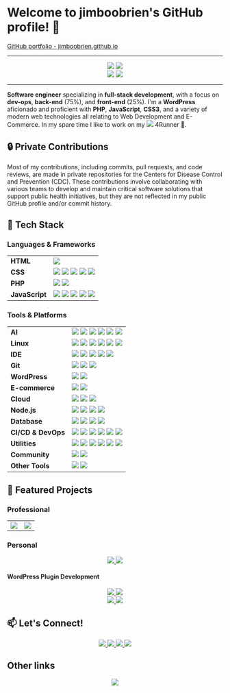 <!--
Here are some ideas to get you started:

- 🔭 I’m currently working on ...
- 🌱 I’m currently learning ...
- 👯 I’m looking to collaborate on ...
- 🤔 I’m looking for help with ...
- 💬 Ask me about ...
- 📫 How to reach me: ...
- 😄 Pronouns: ...
- ⚡ Fun fact: ...
-->

# Welcome to jimboobrien's GitHub profile! 👋

<a target="_blank" href="https://jimboobrien.github.io">
    GitHub portfolio - jimboobrien.github.io
</a>


---

<div align="center">
    <img src="https://img.shields.io/badge/Fullstack-Developer-0854C1?style=for-the-badge&logo=onlyoffice" />
    <img src="https://img.shields.io/badge/DevOps-Developer-orange?style=for-the-badge&logo=substack" />
</div>
<div align="center">
    <img src="https://img.shields.io/badge/WordPress-Developer-21759B?style=for-the-badge&logo=wordpress" />
    <img src="https://img.shields.io/badge/Javascript-Developer-F7DF1E?style=for-the-badge&logo=javascript" />
</div>

---

**Software engineer** specializing in **full-stack development**, with a focus on **dev-ops**, **back-end** (75%), and **front-end** (25%). I'm a **WordPress** aficionado and proficient with **PHP**, **JavaScript**, **CSS3**, and a variety of modern web technologies all relating to Web Development and E-Commerce. In my spare time I like to work on my <img src="https://img.shields.io/badge/-Toyota-EB0A1E?logo=toyota&logoColor=white&style=flat-square"> 4Runner 🚗.<!--When I’m not coding, I enjoy hiking 🥾, gaming 🎮, and hitting the open road 🚗.-->

## 🔒 Private Contributions

Most of my contributions, including commits, pull requests, and code reviews, are made in private repositories for the Centers for Disease Control and Prevention (CDC). These contributions involve collaborating with various teams to develop and maintain critical software solutions that support public health initiatives, but they are not reflected in my public GitHub profile and/or commit history.

## 🌟 Tech Stack
### Languages & Frameworks

<table>
  <tr>
    <td><strong>HTML</strong></td>
    <td><img src="https://img.shields.io/badge/-HTML5-E34F26?logo=html5&logoColor=white&style=flat-square"></td>
  </tr>
  <tr>
    <td><strong>CSS</strong></td>
    <td>
      <img src="https://img.shields.io/badge/-CSS3-1572B6?logo=css3&logoColor=white&style=flat-square">
      <img src="https://img.shields.io/badge/-SASS-CC6699?logo=sass&logoColor=white&style=flat-square">
      <img src="https://img.shields.io/badge/-Bootstrap-563D7C?logo=bootstrap&logoColor=white&style=flat-square">
      <img src="https://img.shields.io/badge/-Tailwind%20CSS-06B6D4?logo=tailwind-css&logoColor=white&style=flat-square">
      <img src="https://img.shields.io/badge/-Stylelint-263238?logo=stylelint&logoColor=white&style=flat-square">
    </td>
  </tr>
  <tr>
    <td><strong>PHP</strong></td>
    <td>
      <img src="https://img.shields.io/badge/-PHP-777BB4?logo=tailwind-css&logoColor=white&style=flat-square">
      <img src="https://img.shields.io/badge/-phpMyAdmin-6C78AF?logo=phpmyadmin&logoColor=white&style=flat-square">
    </td>
  </tr>
  <tr>
    <td><strong>JavaScript</strong></td>
    <td>
      <img src="https://img.shields.io/badge/-jQuery-0769AD?logo=jquery&logoColor=white&style=flat-square">
      <img src="https://img.shields.io/badge/-JavaScript-F7DF1E?logo=javascript&logoColor=white&style=flat-square">
      <img src="https://img.shields.io/badge/-TypeScript-007ACC?logo=typescript&logoColor=white&style=flat-square">
      <img src="https://img.shields.io/badge/-React-61DAFB?logo=react&logoColor=white&style=flat-square">
      <img src="https://img.shields.io/badge/-Next.js-000000?logo=next.js&logoColor=white&style=flat-square">
    </td>
  </tr>
</table>

### Tools & Platforms

<table>
  <tr>
    <td><strong>AI</strong></td>
    <td>
      <img src="https://img.shields.io/badge/-Anthropic-191919?logo=anthropic&logoColor=white&style=flat-square">
      <img src="https://img.shields.io/badge/-Claude-D97757?logo=claude&logoColor=white&style=flat-square">
      <img src="https://img.shields.io/badge/-Ollama-000000?logo=ollama&logoColor=white&style=flat-square">
      <img src="https://img.shields.io/badge/-OpenAI-412991?logo=openai&logoColor=white&style=flat-square">
      <img src="https://img.shields.io/badge/-Railway-0B0D0E?logo=railway&logoColor=white&style=flat-square">
      <img src="https://img.shields.io/badge/-Hugging%20Face-FFD21E?logo=huggingface&logoColor=white&style=flat-square">
    </td>
  </tr>
  <tr>
    <td><strong>Linux</strong></td>
    <td>
      <img src="https://img.shields.io/badge/-Linux-FCC624?logo=linux&logoColor=white&style=flat-square">
      <img src="https://img.shields.io/badge/-Kubernetes-326CE5?logo=kubernetes&logoColor=white&style=flat-square">
      <img src="https://img.shields.io/badge/-Nginx-009639?logo=nginx&logoColor=white&style=flat-square">
      <img src="https://img.shields.io/badge/-Red%20Hat-EE0000?logo=redhat&logoColor=white&style=flat-square">
      <img src="https://img.shields.io/badge/-Ubuntu-E95420?logo=ubuntu&logoColor=white&style=flat-square">
      <img src="https://img.shields.io/badge/-Vim-019733?logo=vim&logoColor=white&style=flat-square">
    </td>
  </tr>
  <tr>
    <td><strong>IDE</strong></td>
    <td>
      <img src="https://img.shields.io/badge/-VSCode-007ACC?logo=visual-studio-code&logoColor=white&style=flat-square">
      <img src="https://img.shields.io/badge/-JetBrains-000000?logo=jetbrains&logoColor=white&style=flat-square">
      <img src="https://img.shields.io/badge/-Notepad++-90E59A?logo=notepadplusplus&logoColor=white&style=flat-square">
      <img src="https://img.shields.io/badge/-PhpStorm-000000?logo=phpstorm&logoColor=white&style=flat-square">
      <img src="https://img.shields.io/badge/-WebStorm-000000?logo=webstorm&logoColor=white&style=flat-square">
    </td>
  </tr>
  <tr>
    <td><strong>Git</strong></td>
    <td>
      <img src="https://img.shields.io/badge/-Git-F05032?logo=git&logoColor=white&style=flat-square">
      <img src="https://img.shields.io/badge/-GitHub-181717?logo=github&logoColor=white&style=flat-square">
      <img src="https://img.shields.io/badge/-GitLab-FC6D26?logo=gitlab&logoColor=white&style=flat-square">
    </td>
  </tr>
  <tr>
    <td><strong>WordPress</strong></td>
    <td>
      <img src="https://img.shields.io/badge/-wordpress-21759B?logo=wordpress&logoColor=white&style=flat-square">
      <img src="https://img.shields.io/badge/-WooCommerce-96588A?logo=woocommerce&logoColor=white&style=flat-square">
    </td>
  </tr>
  
  <tr>
    <td><strong>E-commerce</strong></td>
    <td>
      <img src="https://img.shields.io/badge/-Stripe-635BFF?logo=stripe&logoColor=white&style=flat-square">
      <img src="https://img.shields.io/badge/-WooCommerce-96588A?logo=woocommerce&logoColor=white&style=flat-square">
    </td>
  </tr>
   <tr>
    <td><strong>Cloud</strong></td>
    <td>
      <img src="https://img.shields.io/badge/-AWS-232F3E?logo=amazonwebservices&logoColor=white&style=flat-square">
      <img src="https://img.shields.io/badge/-Railway-0B0D0E?logo=railway&logoColor=white&style=flat-square">
      <img src="https://img.shields.io/badge/-Vercel-000000?logo=vercel&logoColor=white&style=flat-square">
    </td>
  </tr>
  <tr>
    <td><strong>Node.js</strong></td>
    <td>
      <img src="https://img.shields.io/badge/-Node.js-5FA04E?logo=nodedotjs&logoColor=white&style=flat-square">
      <img src="https://img.shields.io/badge/-NPM-CB3837?logo=npm&logoColor=white&style=flat-square">
      <img src="https://img.shields.io/badge/-Express-000000?logo=express&logoColor=white&style=flat-square">
      <img src="https://img.shields.io/badge/-Puppeteer-40B5A4?logo=puppeteer&logoColor=white&style=flat-square">
    </td>
  </tr>
   <tr>
    <td><strong>Database</strong></td>
    <td>
      <img src="https://img.shields.io/badge/-MySQL-4479A1?logo=mysql&logoColor=white&style=flat-square">
      <img src="https://img.shields.io/badge/-phpMyAdmin-6C78AF?logo=phpmyadmin&logoColor=white&style=flat-square">
      <img src="https://img.shields.io/badge/-Prisma-2D3748?logo=prisma&logoColor=white&style=flat-square">
      <img src="https://img.shields.io/badge/-Supabase-3FCF8E?logo=supabase&logoColor=white&style=flat-square">
    </td>
  </tr>
   <tr>
    <td><strong>CI/CD & DevOps</strong></td>
    <td>
      <img src="https://img.shields.io/badge/-Travis%20CI-3EAAAF?logo=travisci&logoColor=white&style=flat-square">
      <img src="https://img.shields.io/badge/-Docker-2496ED?logo=docker&logoColor=white&style=flat-square">
      <img src="https://img.shields.io/badge/-Kubernetes-326CE5?logo=kubernetes&logoColor=white&style=flat-square">
      <img src="https://img.shields.io/badge/-Nginx-009639?logo=nginx&logoColor=white&style=flat-square">
      <img src="https://img.shields.io/badge/-Trivy-1904DA?logo=trivy&logoColor=white&style=flat-square">
      <img src="https://img.shields.io/badge/-Vagrant-1868F2?logo=vagrant&logoColor=white&style=flat-square">
    </td>
  </tr>
  <tr>
    <td><strong>Utilities</strong></td>
    <td>
      <img src="https://img.shields.io/badge/-Babel-F9DC3E?logo=babel&logoColor=white&style=flat-square">
      <img src="https://img.shields.io/badge/-Jira-0052CC?logo=jira&logoColor=white&style=flat-square">
      <img src="https://img.shields.io/badge/-Postman-FF6C37?logo=postman&logoColor=white&style=flat-square">
      <img src="https://img.shields.io/badge/-Grunt-FAA918?logo=grunt&logoColor=white&style=flat-square">
      <img src="https://img.shields.io/badge/-Gulp-CF4647?logo=gulp&logoColor=white&style=flat-square">
      <img src="https://img.shields.io/badge/-Webpack-8DD6F9?logo=webpack&logoColor=white&style=flat-square">
    </td>
  </tr>
   <tr>
    <td><strong>Community</strong></td>
    <td>
      <img src="https://img.shields.io/badge/-Stack%20Overflow-F58025?logo=stackoverflow&logoColor=white&style=flat-square">
      <img src="https://img.shields.io/badge/-Dev.to-0A0A0A?logo=devdotto&logoColor=white&style=flat-square">
    </td>
  </tr>
   <tr>
    <td><strong>Other Tools</strong></td>
    <td>
      <img src="https://img.shields.io/badge/-Twilio-F22F46?logo=twilio&logoColor=white&style=flat-square">
      <img src="https://img.shields.io/badge/-Toptal-3863A0?logo=toptal&logoColor=white&style=flat-square">
    </td>
  </tr>
</table>



## 🚀 Featured Projects

### Professional

<table> <tr> <td align="center"> <a href="https://github.com/cdcent/TemplatePackage"> <img src="https://img.shields.io/static/v1?label=Project&message=CDC.gov Templates&color=blue&style=for-the-badge&logo=github"> </a> </td> <td align="center"> <a href="https://github.com/cdcent/WCMS"> <img src="https://img.shields.io/static/v1?label=Project&message=CDC.gov CMS&color=red&style=for-the-badge&logo=github"> </a> </td> </tr> </table>


### Personal
<div align="center">
    <a href="https://github.com/Visionquest-Development/pegasus">
        <img src="https://img.shields.io/static/v1?label=Project&message=Pegasus Theme&color=blue&style=for-the-badge&logo=github">
    </a>
    <a href="https://github.com/Visionquest-Development/pegasus-child">
        <img src="https://img.shields.io/static/v1?label=Project&message=Pegasus Child Theme&color=red&style=for-the-badge&logo=github">
    </a>
</div>


#### WordPress Plugin Development
<div align="center">
    <a href="https://github.com/Visionquest-Development/pegasus-carousel">
        <img src="https://img.shields.io/static/v1?label=Project&message=Pegasus Carousel&color=blue&style=for-the-badge&logo=github">
    </a>
    <a href="https://github.com/Visionquest-Development/pegasus-slider">
        <img src="https://img.shields.io/static/v1?label=Project&message=Pegasus Slider&color=red&style=for-the-badge&logo=github">
    </a>
</div>
<div align="center">
    <a href="https://github.com/Visionquest-Development/pegasus-onepage">
        <img src="https://img.shields.io/static/v1?label=Project&message=Pegasus OnePage&color=blue&style=for-the-badge&logo=github">
    </a>
    <a href="https://github.com/Visionquest-Development/pegasus-tabs">
        <img src="https://img.shields.io/static/v1?label=Project&message=Pegasus Tabs&color=red&style=for-the-badge&logo=github">
    </a>
</div>



## 📫 Let's Connect!

<p align="center">
  <a href="https://www.linkedin.com/in/jimboobrien">
    <img src="https://img.shields.io/badge/-LinkedIn-0A66C2?logo=linkedin&logoColor=white&style=for-the-badge">
  </a>
  <a href="https://jimboobrien.github.io">
    <img src="https://img.shields.io/badge/-Portfolio-1DA1F2?logo=webpack&logoColor=white&style=for-the-badge">
  </a>
  <a href="https://codepen.io/jimboobrien">
    <img src="https://img.shields.io/badge/-CodePen-000000?logo=codepen&logoColor=white&style=for-the-badge">
  </a>
  <a href="https://visionquestdevelopment.com/">
    <img src="https://img.shields.io/badge/-VQDEV-231e61?logo=veed&logoColor=white&style=for-the-badge">
  </a>
</p>


## Other links
<p align="center">
  <a href="https://visionquestdevelopment.com/javascript-libraries/">
    <img src="https://img.shields.io/badge/-Javascript Libraries-0A66C2?logo=javascript&logoColor=white&style=for-the-badge">
  </a>
</p>
